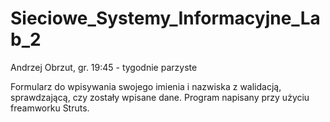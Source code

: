 # Sieciowe_Systemy_Informacyjne_Lab_2

Andrzej Obrzut, gr. 19:45 - tygodnie parzyste

Formularz do wpisywania swojego imienia i nazwiska z walidacją, sprawdzającą, czy zostały wpisane dane. Program napisany przy użyciu freamworku Struts.
